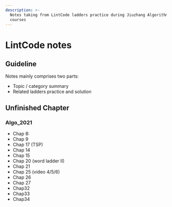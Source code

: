 ```yaml
---
description: >-
  Notes taking from LintCode ladders practice during Jiuzhang Algorithm on-line
  courses
---
```


# LintCode notes

## Guideline 

Notes mainly comprises two parts:

* Topic / category summary 
* Related ladders practice and solution 

## Unfinished Chapter 

### Algo\_2021

* Chap 8:
* Chap 9
* Chap 17 \(TSP\)
* Chap 14
* Chap 15
* Chap 20 \(word ladder II\)
* Chap 21
* Chap 25 \(video 4/5/6\)
* Chap 26
* Chap 27
* Chap32
* Chap33
* Chap34

